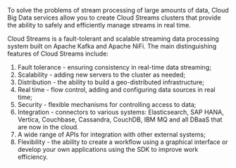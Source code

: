 To solve the problems of stream processing of large amounts of data, Cloud Big Data services allow you to create Cloud Streams clusters that provide the ability to safely and efficiently manage streams in real time.

Cloud Streams is a fault-tolerant and scalable streaming data processing system built on Apache Kafka and Apache NiFi. The main distinguishing features of Cloud Streams include:

1. Fault tolerance - ensuring consistency in real-time data streaming;
1. Scalability - adding new servers to the cluster as needed;
1. Distribution - the ability to build a geo-distributed infrastructure;
1. Real time - flow control, adding and configuring data sources in real time;
1. Security - flexible mechanisms for controlling access to data;
1. Integration - connectors to various systems: Elasticsearch, SAP HANA, Vertica, Couchbase, Cassandra, CouchDB, IBM MQ and all DBaaS that are now in the cloud.
1. A wide range of APIs for integration with other external systems;
1. Flexibility - the ability to create a workflow using a graphical interface or develop your own applications using the SDK to improve work efficiency.
